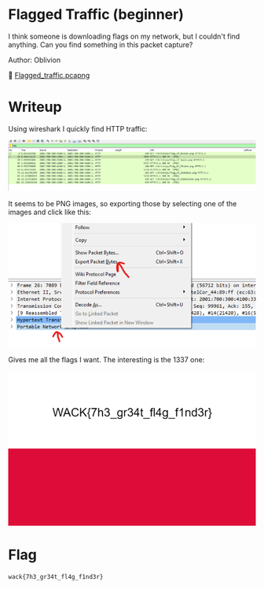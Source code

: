 # Flagged Traffic (beginner)

I think someone is downloading flags on my network, but I couldn't find anything. Can you find something in this packet capture?

Author: Oblivion

📎 [Flagged_traffic.pcapng](Flagged_traffic.pcapng)

# Writeup

Using wireshark I quickly find HTTP traffic:

![wireshark.png](wireshark.png)

It seems to be PNG images, so exporting those by selecting one of the images and click like this:

![export.png](export.png)

Gives me all the flags I want. The interesting is the 1337 one:

![Fl4g_0f_P0l4nd.png](Fl4g_0f_P0l4nd.png)

# Flag

```
wack{7h3_gr34t_fl4g_f1nd3r}
```